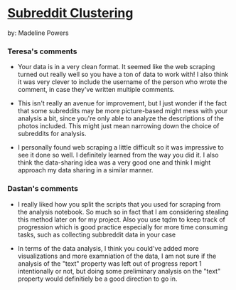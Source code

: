 # [Subreddit Clustering](https://github.com/Data-Science-for-Linguists-2024/subreddit-clustering)
by: Madeline Powers

### Teresa's comments

- Your data is in a very clean format. It seemed like the web scraping turned out really well so you have a ton of data to work with! I also think it was very clever to include the username of the person who wrote the comment, in case they've written multiple comments.

- This isn't really an avenue for improvement, but I just wonder if the fact that some subreddits may be more picture-based might mess with your analysis a bit, since you're only able to analyze the descriptions of the photos included. This might just mean narrowing down the choice of subreddits for analysis.

- I personally found web scraping a little difficult so it was impressive to see it done so well. I definitely learned from the way you did it. I also think the data-sharing idea was a very good one and think I might approach my data sharing in a similar manner.

### Dastan's comments

- I really liked how you split the scripts that you used for scraping from the analysis notebook. So much so in fact that I am considering stealing this method later on for my project. Also you use tqdm to keep track of progression which is good practice especially for more time consuming tasks, such as collecting subbreddit data in your case

- In terms of the data analysis, I think you could've added more visualizations and more examniation of the data, I am not sure if the analysis of the "text" property was left out of progress report 1 intentionally or not, but doing some preliminary analysis on the "text" property would definitiely be a good direction to go in. 
